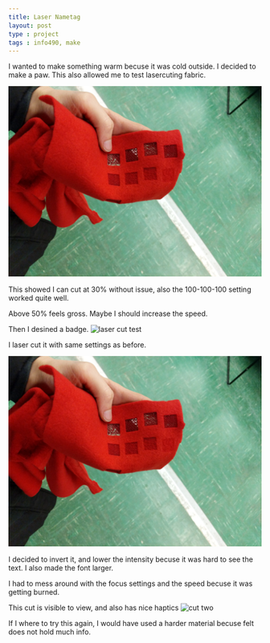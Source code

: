 ```yaml
---
title: Laser Nametag
layout: post
type : project
tags : info490, make
---
```


I wanted to make something warm becuse it was cold outside. I decided to make a paw. This also allowed me to test lasercuting fabric.

![laser cut test](/assets/info490/IMG_20190213_204532.jpg)


This showed I can cut at 30% without issue, also the 100-100-100 setting worked quite well.

Above 50% feels gross. Maybe I should increase the speed.

Then I desined a badge.
![laser cut test](/assets/info490/ohno.logo.jpg)

I laser cut it with same settings as before.

![cut one](/assets/info490/IMG_20190213_204532.jpg)

I decided to invert it, and lower the intensity becuse it was hard to see the text.
I also made the font larger.


I had to mess around with the focus settings and the speed becuse it was getting burned.


This cut is visible to view, and also has nice haptics
![cut two](http://prosa.in/assets/info490/IMG_20190213_204532.jpg)

If I where to try this again, I would have used a harder material becuse felt does not hold much info.
